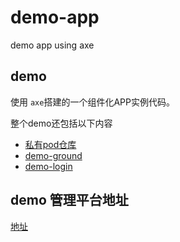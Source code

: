 # demo-app

demo app using axe

## demo

使用 `axe`搭建的一个组件化APP实例代码。 

整个demo还包括以下内容

* [私有pod仓库](https://github.com/axe-org/ios-private-spec)
* [demo-ground](https://github.com/axe-org/demo-ground)
* [demo-login](https://github.com/axe-org/demo-login)

## demo 管理平台地址

[地址]()